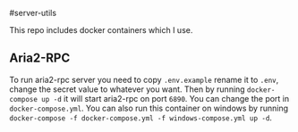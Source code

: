 #server-utils

This repo includes docker containers which I use.

## Aria2-RPC
To run aria2-rpc server you need to copy `.env.example` rename it to `.env`, change the secret value to whatever you want. Then by running `docker-compose up -d` it will start aria2-rpc on port `6890`. You can change the port in `docker-compose.yml`. You can also run this container on windows by running `docker-compose -f docker-compose.yml -f windows-compose.yml up -d`.